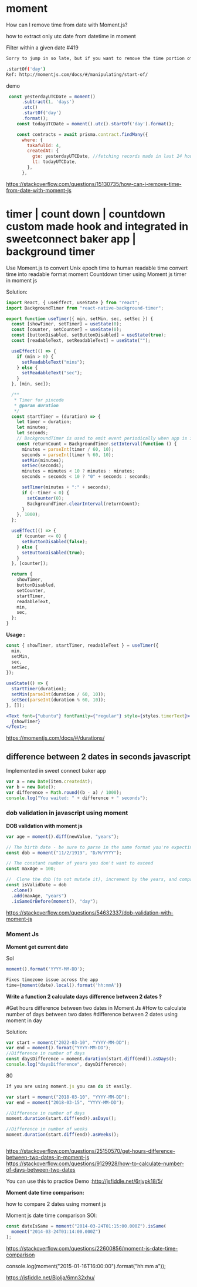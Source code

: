 # moment

How can I remove time from date with Moment.js?

how to extract only utc date from datetime in moment

Filter within a given date #419

```bash showLineNumbers
Sorry to jump in so late, but if you want to remove the time portion of a moment() rather than formatting it, then the code is:

.startOf('day')
Ref: http://momentjs.com/docs/#/manipulating/start-of/
```

demo

```jsx showLineNumbers
 const yesterdayUTCDate = moment()
      .subtract(1, 'days')
      .utc()
      .startOf('day')
      .format();
    const todayUTCDate = moment().utc().startOf('day').format();

    const contracts = await prisma.contract.findMany({
      where: {
        takafulId: 4,
        createdAt: {
          gte: yesterdayUTCDate, //fetching records made in last 24 hours
          lt: todayUTCDate,
        },
      },
```

https://stackoverflow.com/questions/15130735/how-can-i-remove-time-from-date-with-moment-js

# timer | count down | countdown custom made hook and integrated in sweetconnect baker app | background timer

Use Moment.js to convert Unix epoch time to human readable time
convert time into readable format moment
Countdown timer using Moment js
timer in moment js

Solution:

```jsx showLineNumbers
import React, { useEffect, useState } from "react";
import BackgroundTimer from "react-native-background-timer";

export function useTimer({ min, setMin, sec, setSec }) {
  const [showTimer, setTimer] = useState(0);
  const [counter, setCounter] = useState(0);
  const [buttonDisabled, setButtonDisabled] = useState(true);
  const [readableText, setReadableText] = useState("");

  useEffect(() => {
    if (min > 0) {
      setReadableText("mins");
    } else {
      setReadableText("sec");
    }
  }, [min, sec]);

  /**
   * Timer for pincode
   * @param duration
   */
  const startTimer = (duration) => {
    let timer = duration;
    let minutes;
    let seconds;
    // BackgroundTimer is used to emit event periodically when app is in the background
    const returnCount = BackgroundTimer.setInterval(function () {
      minutes = parseInt(timer / 60, 10);
      seconds = parseInt(timer % 60, 10);
      setMin(minutes);
      setSec(seconds);
      minutes = minutes < 10 ? minutes : minutes;
      seconds = seconds < 10 ? "0" + seconds : seconds;

      setTimer(minutes + ":" + seconds);
      if (--timer < 0) {
        setCounter(0);
        BackgroundTimer.clearInterval(returnCount);
      }
    }, 1000);
  };

  useEffect(() => {
    if (counter <= 0) {
      setButtonDisabled(false);
    } else {
      setButtonDisabled(true);
    }
  }, [counter]);

  return {
    showTimer,
    buttonDisabled,
    setCounter,
    startTimer,
    readableText,
    min,
    sec,
  };
}
```

**Usage :**

```jsx showLineNumbers
const { showTimer, startTimer, readableText } = useTimer({
  min,
  setMin,
  sec,
  setSec,
});

useState(() => {
  startTimer(duration);
  setMin(parseInt(duration / 60, 10));
  setSec(parseInt(duration % 60, 10));
}, []);

<Text font={"ubuntu"} fontFamily={"regular"} style={styles.timerText}>
  {showTimer}
</Text>;
```

https://momentjs.com/docs/#/durations/

## difference between 2 dates in seconds javascript

Implemented in sweet connect baker app

```jsx showLineNumbers
var a = new Date(item.createdAt);
var b = new Date();
var difference = Math.round((b - a) / 1000);
console.log("You waited: " + difference + " seconds");
```

### dob validation in javascript using moment

**DOB validation with moment js**

```jsx showLineNumbers
var age = moment().diff(newValue, "years");
```

```jsx showLineNumbers
// The birth date - be sure to parse in the same format you're expecting:
const dob = moment("11/2/1919", "D/M/YYYY");

// The constant number of years you don't want to exceed
const maxAge = 100;

//  Clone the dob (to not mutate it), increment by the years, and compare with day precision
const isValidDate = dob
  .clone()
  .add(maxAge, "years")
  .isSameOrBefore(moment(), "day");
```

https://stackoverflow.com/questions/54632337/dob-validation-with-moment-js

### Moment Js

**Moment get current date**

Sol

```jsx showLineNumbers
moment().format('YYYY-MM-DD');

Fixes timezone issue across the app
time={moment(date).local().format('hh:mmA')}
```

**Write a function 2 calculate days difference between 2 dates ?**

#Get hours difference between two dates in Moment Js
#How to calculate number of days between two dates
#difference between 2 dates using moment in day

Solution:

```jsx showLineNumbers
var start = moment("2022-03-10", "YYYY-MM-DD");
var end = moment().format("YYYY-MM-DD");
//Difference in number of days
const daysDifference = moment.duration(start.diff(end)).asDays();
console.log("daysDifference", daysDifference);
```

80

```jsx showLineNumbers
If you are using moment.js you can do it easily.

var start = moment("2018-03-10", "YYYY-MM-DD");
var end = moment("2018-03-15", "YYYY-MM-DD");

//Difference in number of days
moment.duration(start.diff(end)).asDays();

//Difference in number of weeks
moment.duration(start.diff(end)).asWeeks();



```

https://stackoverflow.com/questions/25150570/get-hours-difference-between-two-dates-in-moment-js  
https://stackoverflow.com/questions/9129928/how-to-calculate-number-of-days-between-two-dates

You can use this to practice
Demo :http://jsfiddle.net/6rjvpk18/5/

**Moment date time comparison:**

how to compare 2 dates using moment js

Moment js date time comparison
SOl:

```jsx showLineNumbers
const dateIsSame = moment("2014-03-24T01:15:00.000Z").isSame(
  moment("2014-03-24T01:14:00.000Z")
);
```

https://stackoverflow.com/questions/22600856/moment-js-date-time-comparison

console.log(moment("2015-01-16T16:00:00").format("hh:mm a"));

https://jsfiddle.net/Bjolja/6mn32xhu/
